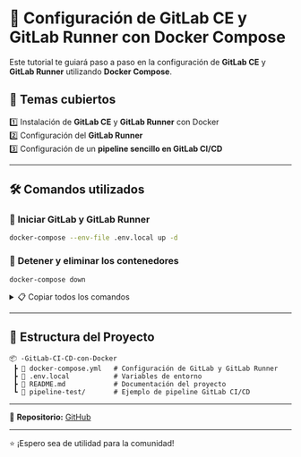 # 🚀 Configuración de GitLab CE y GitLab Runner con Docker Compose

Este tutorial te guiará paso a paso en la configuración de **GitLab CE** y **GitLab Runner** utilizando **Docker Compose**.

## 📌 Temas cubiertos
1️⃣ Instalación de **GitLab CE** y **GitLab Runner** con Docker  
2️⃣ Configuración del **GitLab Runner**  
3️⃣ Configuración de un **pipeline sencillo en GitLab CI/CD**  

---

## 🛠 Comandos utilizados

### 🔹 **Iniciar GitLab y GitLab Runner**
```bash
docker-compose --env-file .env.local up -d
```

### 🔹 **Detener y eliminar los contenedores**
```bash
docker-compose down
```

<details>
  <summary>📋 Copiar todos los comandos</summary>

  ```bash
  docker-compose --env-file .env.local up -d
  docker-compose down
  ```
  
</details>

---

## 📂 Estructura del Proyecto
```
📦 -GitLab-CI-CD-con-Docker
 ┣ 📜 docker-compose.yml   # Configuración de GitLab y GitLab Runner
 ┣ 📜 .env.local           # Variables de entorno
 ┣ 📜 README.md            # Documentación del proyecto
 ┗ 📁 pipeline-test/       # Ejemplo de pipeline GitLab CI/CD
```

---

🔗 **Repositorio:** [GitHub](https://github.com/Byte-Whisperer/-GitLab-CI-CD-con-Docker)

---

⭐ ¡Espero sea de utilidad para la comunidad!  
